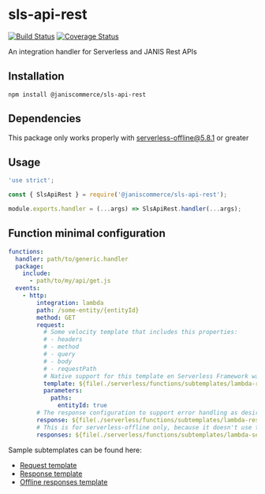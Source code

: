 # sls-api-rest

[![Build Status](https://travis-ci.org/janis-commerce/sls-api-rest.svg?branch=master)](https://travis-ci.org/janis-commerce/sls-api-rest)
[![Coverage Status](https://coveralls.io/repos/github/janis-commerce/sls-api-rest/badge.svg?branch=master)](https://coveralls.io/github/janis-commerce/sls-api-rest?branch=master)

An integration handler for Serverless and JANIS Rest APIs

## Installation

```
npm install @janiscommerce/sls-api-rest
```

## Dependencies

This package only works properly with serverless-offline@5.8.1 or greater

## Usage

```js
'use strict';

const { SlsApiRest } = require('@janiscommerce/sls-api-rest');

module.exports.handler = (...args) => SlsApiRest.handler(...args);
```


## Function minimal configuration

```yml
functions:
  handler: path/to/generic.handler
  package:
    include:
      - path/to/my/api/get.js
  events:
    - http:
        integration: lambda
        path: /some-entity/{entityId}
        method: GET
        request:
          # Some velocity template that includes this properties:
          # - headers
          # - method
          # - query
          # - body
          # - requestPath
          # Native support for this template en Serverless Framework was suggested in https://github.com/serverless/serverless/issues/6364
          template: ${file(./serverless/functions/subtemplates/lambda-request-with-path.yml)}
          parameters:
            paths:
              entityId: true
        # The response configuration to support error handling as desired
        response: ${file(./serverless/functions/subtemplates/lambda-response-with-cors.yml)}
        # This is for serverless-offline only, because it doesn't use the `response` property (yet)
        responses: ${file(./serverless/functions/subtemplates/lambda-serverless-offline-responses.yml)}
```

Sample subtemplates can be found here:
- [Request template](docs/request-template-demo.yml)
- [Response template](docs/response-template-demo.yml)
- [Offline responses template](docs/offline-responses-template-demo.yml)
